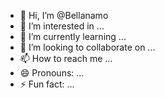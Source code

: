 - 👋 Hi, I’m @Bellanamo
- 👀 I’m interested in ...
- 🌱 I’m currently learning ...
- 💞️ I’m looking to collaborate on ...
- 📫 How to reach me ...
- 😄 Pronouns: ...
- ⚡ Fun fact: ...

<!---
Bellanamo/Bellanamo is a ✨ special ✨ repository because its `README.md` (this file) appears on your GitHub profile.
You can click the Preview link to take a look at your changes.
--->
